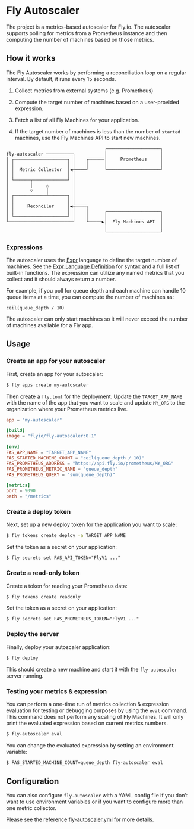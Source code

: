 Fly Autoscaler
==============

The project is a metrics-based autoscaler for Fly.io. The autoscaler supports
polling for metrics from a Prometheus instance and then computing the number of
machines based on those metrics.

## How it works

The Fly Autoscaler works by performing a reconciliation loop on a regular
interval. By default, it runs every 15 seconds.

1. Collect metrics from external systems (e.g. Prometheus)

2. Compute the target number of machines based on a user-provided expression.

3. Fetch a list of all Fly Machines for your application.

4. If the target number of machines is less than the number of `started`
   machines, use the Fly Machines API to start new machines.


```
                                     ┌────────────────────┐
fly-autoscaler ──────────┐           │                    │
│ ┌────────────────────┐ │    ┌──────│     Prometheus     │
│ │                    │ │    │      │                    │
│ │  Metric Collector  │◀┼────┘      └────────────────────┘
│ │                    │ │                                 
│ └──────┬─────────────┘ │                                 
│        │     △         │                                 
│        ▽     │         │                                 
│ ┌────────────┴───────┐ │                                 
│ │                    │ │                                 
│ │     Reconciler     │◀┼────┐                            
│ │                    │ │    │      ┌────────────────────┐
│ └────────────────────┘ │    │      │                    │
└────────────────────────┘    └─────▶│  Fly Machines API  │
                                     │                    │
                                     └────────────────────┘
```

### Expressions

The autoscaler uses the [Expr][] language to define the target number of
machines. See the [Expr Language Definition][] for syntax and a full list of
built-in functions. The expression can utilize any named metrics that you
collect and it should always return a number.

For example, if you poll for queue depth and each machine can handle 10 queue
items at a time, you can compute the number of machines as:

```expr
ceil(queue_depth / 10)
```

The autoscaler can only start machines so it will never exceed the number of 
machines available for a Fly app.

[Expr]: https://expr-lang.org/
[Expr Language Definition]: https://expr-lang.org/docs/language-definition


## Usage

### Create an app for your autoscaler

First, create an app for your autoscaler:

```sh
$ fly apps create my-autoscaler
```

Then create a `fly.toml` for the deployment. Update the `TARGET_APP_NAME` with
the name of the app that you want to scale and update `MY_ORG` to the
organization where your Prometheus metrics live.

```toml
app = "my-autoscaler"

[build]
image = "flyio/fly-autoscaler:0.1"

[env]
FAS_APP_NAME = "TARGET_APP_NAME"
FAS_STARTED_MACHINE_COUNT = "ceil(queue_depth / 10)"
FAS_PROMETHEUS_ADDRESS = "https://api.fly.io/prometheus/MY_ORG"
FAS_PROMETHEUS_METRIC_NAME = "queue_depth"
FAS_PROMETHEUS_QUERY = "sum(queue_depth)"

[metrics]
port = 9090
path = "/metrics"
```


### Create a deploy token

Next, set up a new deploy token for the application you want to scale:

```sh
$ fly tokens create deploy -a TARGET_APP_NAME
```

Set the token as a secret on your application:

```
$ fly secrets set FAS_API_TOKEN="FlyV1 ..."
```


### Create a read-only token

Create a token for reading your Prometheus data:

```sh
$ fly tokens create readonly
```

Set the token as a secret on your application:

```
$ fly secrets set FAS_PROMETHEUS_TOKEN="FlyV1 ..."
```

### Deploy the server

Finally, deploy your autoscaler application:

```sh
$ fly deploy
```

This should create a new machine and start it with the `fly-autoscaler` server
running.


### Testing your metrics & expression

You can perform a one-time run of metrics collection & expression evaluation for
testing or debugging purposes by using the `eval` command. This command does not
perform any scaling of Fly Machines. It will only print the evaluated expression
based on current metrics numbers.

```sh
$ fly-autoscaler eval
```

You can change the evaluated expression by setting an environment variable:

```sh
$ FAS_STARTED_MACHINE_COUNT=queue_depth fly-autoscaler eval
```

## Configuration

You can also configure `fly-autoscaler` with a YAML config file if you don't
want to use environment variables or if you want to configure more than one
metric collector.

Please see the reference [fly-autoscaler.yml][] for more details.

[fly-autoscaler.yml]: ./etc/fly-autoscaler.yml
